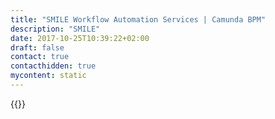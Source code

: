 ```yaml
---
title: "SMILE Workflow Automation Services | Camunda BPM"
description: "SMILE"
date: 2017-10-25T10:39:22+02:00
draft: false
contact: true
contacthidden: true
mycontent: static
---
```

{{<partner-single
company="SMILE"
type="si"
website="https://www.smile.eu/fr"
countrycode="FR"
city="Asnières-sur-Seine"
description=""
siregion="emea"
level="basic"
logo="//images.ctfassets.net/vpidbgnakfvf/4fJD5Rm5ymhvNugHQmuWxw/5230b1dec3d73bcf0b12882a37b9049a/smile_logo.jpeg">}}